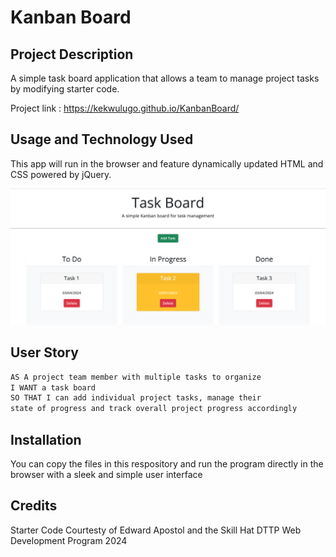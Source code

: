 # Kanban Board

## Project Description

A simple task board application that allows a team to manage project tasks by modifying starter code. 

Project link : https://kekwulugo.github.io/KanbanBoard/

## Usage and Technology Used
This app will run in the browser and feature dynamically updated HTML and CSS powered by jQuery.

![alt test](Kanban.png)


## User Story

```md
AS A project team member with multiple tasks to organize
I WANT a task board 
SO THAT I can add individual project tasks, manage their 
state of progress and track overall project progress accordingly
```

## Installation
You can copy the files in this respository and run the program directly in the browser with a sleek and simple user interface

## Credits
Starter Code Courtesty of Edward Apostol and the Skill Hat DTTP Web Development Program 2024



